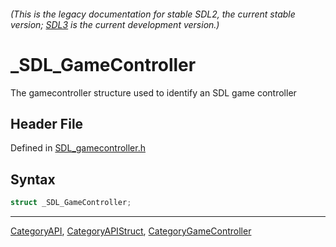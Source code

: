 ###### (This is the legacy documentation for stable SDL2, the current stable version; [SDL3](https://wiki.libsdl.org/SDL3/) is the current development version.)
# _SDL_GameController

The gamecontroller structure used to identify an SDL game controller

## Header File

Defined in [SDL_gamecontroller.h](https://github.com/libsdl-org/SDL/blob/SDL2/include/SDL_gamecontroller.h)

## Syntax

```c
struct _SDL_GameController;
```

----
[CategoryAPI](CategoryAPI), [CategoryAPIStruct](CategoryAPIStruct), [CategoryGameController](CategoryGameController)

